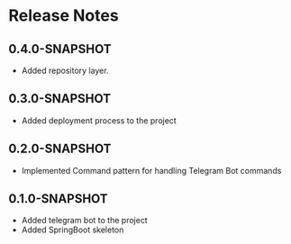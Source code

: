 # Release Notes

## 0.4.0-SNAPSHOT

* Added repository layer.

## 0.3.0-SNAPSHOT

* Added deployment process to the project

## 0.2.0-SNAPSHOT

* Implemented Command pattern for handling Telegram Bot commands

## 0.1.0-SNAPSHOT

* Added telegram bot to the project
* Added SpringBoot skeleton